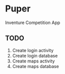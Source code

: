 # Puper
Inventure Competition App

## TODO
<ol type="1">
  <li>Create login activity</li>
  <li>Create login database</li>
  <li>Create maps activity</li>
  <li>Create maps database</li>
</ol>
